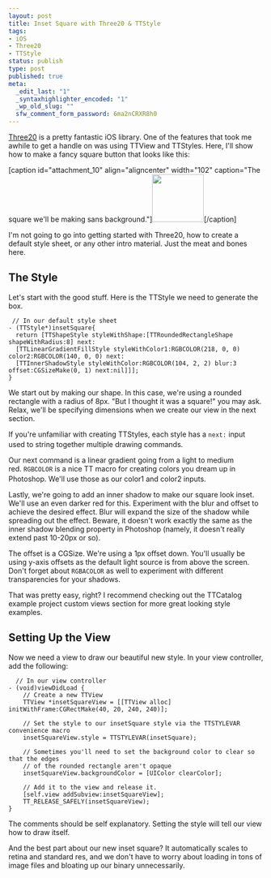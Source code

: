 ```yaml
--- 
layout: post
title: Inset Square with Three20 & TTStyle
tags: 
- iOS
- Three20
- TTStyle
status: publish
type: post
published: true
meta: 
  _edit_last: "1"
  _syntaxhighlighter_encoded: "1"
  _wp_old_slug: ""
  sfw_comment_form_password: 6ma2nCRXR8h0
---
```

<a href="http://three20.info">Three20</a> is a pretty fantastic iOS library. One of the features that took me awhile to get a handle on was using TTView and TTStyles. Here, I'll show how to make a fancy square button that looks like this:

[caption id="attachment_10" align="aligncenter" width="102" caption="The square we&#39;ll be making sans background."]<a href="http://twocentstudios.com/blog/wp-content/uploads/2011/02/red-inset-square.png"><img class="size-full wp-image-10" title="red-inset-square" src="http://twocentstudios.com/blog/wp-content/uploads/2011/02/red-inset-square.png" alt="" width="102" height="94" /></a>[/caption]

I'm not going to go into getting started with Three20, how to create a default style sheet, or any other intro material. Just the meat and bones here.

<h2>The Style</h2>
Let's start with the good stuff. Here is the TTStyle we need to generate the box.

```
 // In our default style sheet
- (TTStyle*)insetSquare{
  return [TTShapeStyle styleWithShape:[TTRoundedRectangleShape shapeWithRadius:8] next:
  [TTLinearGradientFillStyle styleWithColor1:RGBCOLOR(218, 0, 0) color2:RGBCOLOR(140, 0, 0) next:
  [TTInnerShadowStyle styleWithColor:RGBCOLOR(104, 2, 2) blur:3 offset:CGSizeMake(0, 1) next:nil]]];
}
```

We start out by making our shape. In this case, we're using a rounded rectangle with a radius of 8px. "But I thought it was a square!" you may ask. Relax, we'll be specifying dimensions when we create our view in the next section.

If you're unfamiliar with creating TTStyles, each style has a <span style="font-family: Consolas, Monaco, 'Courier New', Courier, monospace; font-size: 12px; line-height: 18px; white-space: pre;">next:</span> input used to string together multiple drawing commands.

Our next command is a linear gradient going from a light to medium red. <span style="font-family: Consolas, Monaco, 'Courier New', Courier, monospace; font-size: 12px; line-height: 18px; white-space: pre;">RGBCOLOR</span> is a nice TT macro for creating colors you dream up in Photoshop. We'll use those as our color1 and color2 inputs.

Lastly, we're going to add an inner shadow to make our square look inset. We'll use an even darker red for this. Experiment with the blur and offset to achieve the desired effect. Blur will expand the size of the shadow while spreading out the effect. Beware, it doesn't work exactly the same as the inner shadow blending property in Photoshop (namely, it doesn't really extend past 10-20px or so).

The offset is a CGSize. We're using a 1px offset down. You'll usually be using y-axis offsets as the default light source is from above the screen. Don't forget about <code>RGBACOLOR</code> as well to experiment with different transparencies for your shadows.

That was pretty easy, right? I recommend checking out the TTCatalog example project custom views section for more great looking style examples.
<h2>Setting Up the View</h2>
Now we need a view to draw our beautiful new style. In your view controller, add the following:

```
  // In our view controller
- (void)viewDidLoad {
	// Create a new TTView
	TTView *insetSquareView = [[TTView alloc] initWithFrame:CGRectMake(40, 20, 240, 240)];

	// Set the style to our insetSquare style via the TTSTYLEVAR convenience macro
	insetSquareView.style = TTSTYLEVAR(insetSquare);

	// Sometimes you'll need to set the background color to clear so that the edges
	// of the rounded rectangle aren't opaque
	insetSquareView.backgroundColor = [UIColor clearColor];

	// Add it to the view and release it.
	[self.view addSubview:insetSquareView];
	TT_RELEASE_SAFELY(insetSquareView);
}
```


The comments should be self explanatory. Setting the style will tell our view how to draw itself.

And the best part about our new inset square? It automatically scales to retina and standard res, and we don't have to worry about loading in tons of image files and bloating up our binary unnecessarily.
